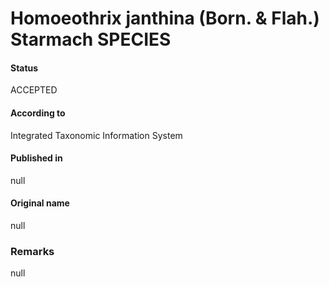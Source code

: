 Homoeothrix janthina (Born. & Flah.) Starmach SPECIES
=======

#### Status
ACCEPTED

#### According to
Integrated Taxonomic Information System

#### Published in
null

#### Original name
null

### Remarks
null